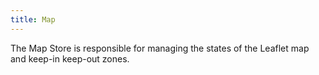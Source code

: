 ```yaml
---
title: Map
---
```


The Map Store is responsible for managing the states of the Leaflet map and keep-in keep-out zones. 
